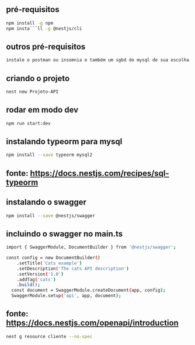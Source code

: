 ## pré-requisitos
```bash
npm install -g npm
npm insta```ll -g @nestjs/cli
```
## outros pré-requisitos
```bash
instale o postman ou insomnia e também um sgbd do mysql de sua escolha ,é possivel utilizar o swagger tambem atraves do link http://localhost:3001/api/
```
## criando o projeto
```bash
nest new Projeto-API
```
## rodar em modo dev
```bash
npm run start:dev
```

## instalando typeorm para mysql
```bash
npm install --save typeorm mysql2
```
## fonte: https://docs.nestjs.com/recipes/sql-typeorm

## instalando o swagger
```bash
npm install --save @nestjs/swagger
```
## incluindo o swagger no main.ts
```bash
import { SwaggerModule, DocumentBuilder } from '@nestjs/swagger';

const config = new DocumentBuilder()
    .setTitle('Cats example')
    .setDescription('The cats API description')
    .setVersion('1.0')
    .addTag('cats')
    .build();
  const document = SwaggerModule.createDocument(app, config);
  SwaggerModule.setup('api', app, document);
```
## fonte: https://docs.nestjs.com/openapi/introduction 

```bash
nest g resource cliente --no-spec
```
